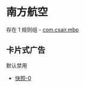 # 南方航空

存在 1 规则组 - [com.csair.mbp](/src/apps/com.csair.mbp.ts)

## 卡片式广告

默认禁用

- [快照-0](https://i.gkd.li/import/13197497)
